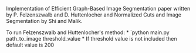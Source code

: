 Implementation of Efficient Graph-Based Image Segmentation paper written by P. Felzenszwalb and D. Huttenlocher and Normalized Cuts and Image Segmentation by Shi and Malik.


To run Felzenszwalb and Huttenlocher's method:
	* `python main.py path_to_image threshold_value 
	* If threshold value is not included then default value is 200
